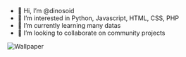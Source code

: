 - 👋 Hi, I’m @dinosoid
- 👀 I’m interested in Python, Javascript, HTML, CSS, PHP
- 🌱 I’m currently learning many datas
- 💞️ I’m looking to collaborate on community projects

![Wallpaper](https://images.wallpaperscraft.com/image/single/silhouettes_dinosaur_planet_132209_1280x720.jpg)

<!---
dinosoid/dinosoid is a ✨ special ✨ repository because its `README.md` (this file) appears on your GitHub profile.
You can click the Preview link to take a look at your changes.
--->
